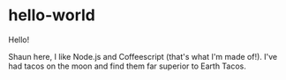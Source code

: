 # hello-world

Hello!

Shaun here, I like Node.js and Coffeescript (that's what I'm made of!).
I've had tacos on the moon and find them far superior to Earth Tacos.
